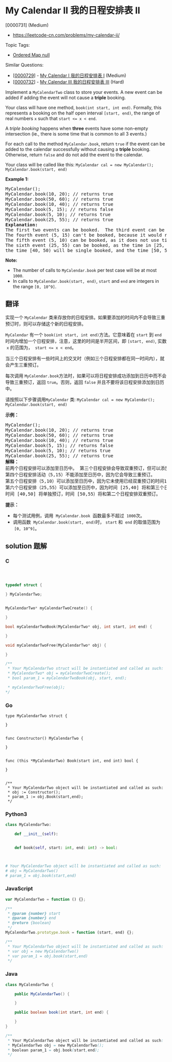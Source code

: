 # My Calendar II 我的日程安排表 II

[0000731] (Medium)

- https://leetcode-cn.com/problems/my-calendar-ii/

Topic Tags:

- [Ordered Map null](https://leetcode-cn.com/tag/ordered-map/)

Similar Questions:

- [[0000729](https://leetcode-cn.com/problems/my-calendar-i/)] - [My Calendar I 我的日程安排表 I](./0000729.my-calendar-i.md) (Medium)
- [[0000732](https://leetcode-cn.com/problems/my-calendar-iii/)] - [My Calendar III 我的日程安排表 III](./0000732.my-calendar-iii.md) (Hard)

Implement a `MyCalendarTwo` class to store your events. A new event can be added if adding the event will not cause a **triple** booking.

Your class will have one method, `book(int start, int end)`. Formally, this represents a booking on the half open interval `[start, end)`, the range of real numbers `x` such that `start <= x < end`.

A _triple booking_ happens when **three** events have some non-empty intersection (ie., there is some time that is common to all 3 events.)

For each call to the method `MyCalendar.book`, return `true` if the event can be added to the calendar successfully without causing a **triple** booking. Otherwise, return `false` and do not add the event to the calendar.

Your class will be called like this: `MyCalendar cal = new MyCalendar();` `MyCalendar.book(start, end)`

**Example 1:**

<pre>MyCalendar();
MyCalendar.book(10, 20); // returns true
MyCalendar.book(50, 60); // returns true
MyCalendar.book(10, 40); // returns true
MyCalendar.book(5, 15); // returns false
MyCalendar.book(5, 10); // returns true
MyCalendar.book(25, 55); // returns true
<b>Explanation:</b> 
The first two events can be booked.  The third event can be double booked.
The fourth event (5, 15) can't be booked, because it would result in a triple booking.
The fifth event (5, 10) can be booked, as it does not use time 10 which is already double booked.
The sixth event (25, 55) can be booked, as the time in [25, 40) will be double booked with the third event;
the time [40, 50) will be single booked, and the time [50, 55) will be double booked with the second event.
</pre>

**Note:**

- The number of calls to `MyCalendar.book` per test case will be at most `1000`.
- In calls to `MyCalendar.book(start, end)`, `start` and `end` are integers in the range `[0, 10^9]`.

## 翻译

实现一个 `MyCalendar` 类来存放你的日程安排。如果要添加的时间内不会导致三重预订时，则可以存储这个新的日程安排。

`MyCalendar` 有一个 `book(int start, int end)`方法。它意味着在 `start` 到 `end` 时间内增加一个日程安排，注意，这里的时间是半开区间，即 `[start, end)`, 实数  `x` 的范围为，  `start <= x < end`。

当三个日程安排有一些时间上的交叉时（例如三个日程安排都在同一时间内），就会产生三重预订。

每次调用 `MyCalendar.book`方法时，如果可以将日程安排成功添加到日历中而不会导致三重预订，返回 `true`。否则，返回 `false` 并且不要将该日程安排添加到日历中。

请按照以下步骤调用`MyCalendar` 类: `MyCalendar cal = new MyCalendar();` `MyCalendar.book(start, end)`

**示例：**

<pre>MyCalendar();
MyCalendar.book(10, 20); // returns true
MyCalendar.book(50, 60); // returns true
MyCalendar.book(10, 40); // returns true
MyCalendar.book(5, 15); // returns false
MyCalendar.book(5, 10); // returns true
MyCalendar.book(25, 55); // returns true
<strong>解释：</strong> 
前两个日程安排可以添加至日历中。 第三个日程安排会导致双重预订，但可以添加至日历中。
第四个日程安排活动（5,15）不能添加至日历中，因为它会导致三重预订。
第五个日程安排（5,10）可以添加至日历中，因为它未使用已经双重预订的时间10。
第六个日程安排（25,55）可以添加至日历中，因为时间 [25,40] 将和第三个日程安排双重预订；
时间 [40,50] 将单独预订，时间 [50,55）将和第二个日程安排双重预订。
</pre>

**提示：**

- 每个测试用例，调用  `MyCalendar.book`  函数最多不超过  `1000`次。
- 调用函数  `MyCalendar.book(start, end)`时， `start` 和  `end` 的取值范围为  `[0, 10^9]`。

## solution 题解

### C

```c



typedef struct {

} MyCalendarTwo;


MyCalendarTwo* myCalendarTwoCreate() {

}

bool myCalendarTwoBook(MyCalendarTwo* obj, int start, int end) {

}

void myCalendarTwoFree(MyCalendarTwo* obj) {

}

/**
 * Your MyCalendarTwo struct will be instantiated and called as such:
 * MyCalendarTwo* obj = myCalendarTwoCreate();
 * bool param_1 = myCalendarTwoBook(obj, start, end);

 * myCalendarTwoFree(obj);
*/
```

### Go

```golang
type MyCalendarTwo struct {

}


func Constructor() MyCalendarTwo {

}


func (this *MyCalendarTwo) Book(start int, end int) bool {

}


/**
 * Your MyCalendarTwo object will be instantiated and called as such:
 * obj := Constructor();
 * param_1 := obj.Book(start,end);
 */
```

### Python3

```python
class MyCalendarTwo:

    def __init__(self):


    def book(self, start: int, end: int) -> bool:



# Your MyCalendarTwo object will be instantiated and called as such:
# obj = MyCalendarTwo()
# param_1 = obj.book(start,end)
```

### JavaScript

```javascript
var MyCalendarTwo = function () {};

/**
 * @param {number} start
 * @param {number} end
 * @return {boolean}
 */
MyCalendarTwo.prototype.book = function (start, end) {};

/**
 * Your MyCalendarTwo object will be instantiated and called as such:
 * var obj = new MyCalendarTwo()
 * var param_1 = obj.book(start,end)
 */
```

### Java

```java
class MyCalendarTwo {

    public MyCalendarTwo() {

    }

    public boolean book(int start, int end) {

    }
}

/**
 * Your MyCalendarTwo object will be instantiated and called as such:
 * MyCalendarTwo obj = new MyCalendarTwo();
 * boolean param_1 = obj.book(start,end);
 */
```
